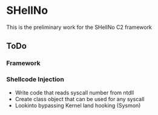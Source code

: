 # SHellNo
This is the preliminary work for the SHellNo C2 framework

## ToDo

### Framework

### Shellcode Injection
- Write code that reads syscall number from ntdll
- Create class object that can be used for any syscall
- Lookinto bypassing Kernel land hooking (Sysmon)
